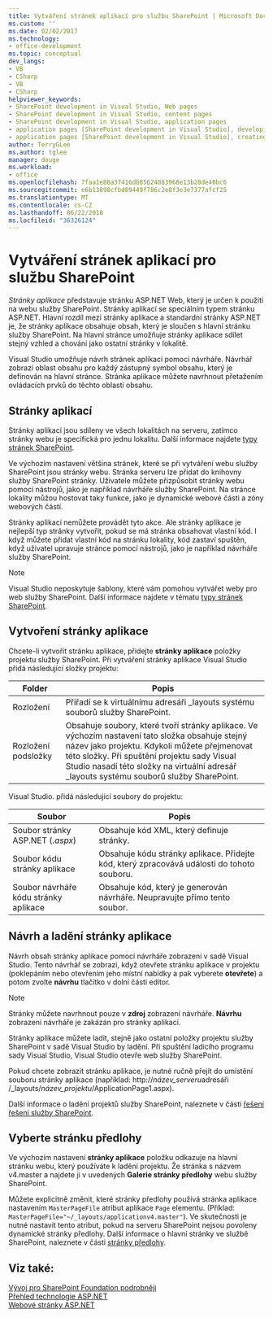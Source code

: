 ```yaml
---
title: Vytváření stránek aplikací pro službu SharePoint | Microsoft Docs
ms.custom: ''
ms.date: 02/02/2017
ms.technology:
- office-development
ms.topic: conceptual
dev_langs:
- VB
- CSharp
- VB
- CSharp
helpviewer_keywords:
- SharePoint development in Visual Studio, Web pages
- SharePoint development in Visual Studio, content pages
- SharePoint development in Visual Studio, application pages
- application pages [SharePoint development in Visual Studio], developing
- application pages [SharePoint development in Visual Studio], creating
author: TerryGLee
ms.author: tglee
manager: douge
ms.workload:
- office
ms.openlocfilehash: 7faa1e88a37416db85624863968e13b28de40bc6
ms.sourcegitcommit: e6b13898cfbd89449f786c2e8f3e3e7377afcf25
ms.translationtype: MT
ms.contentlocale: cs-CZ
ms.lasthandoff: 06/22/2018
ms.locfileid: "36326124"
---
```

# <a name="create-application-pages-for-sharepoint"></a>Vytváření stránek aplikací pro službu SharePoint
  *Stránky aplikace* představuje stránku ASP.NET Web, který je určen k použití na webu služby SharePoint. Stránky aplikací se speciálním typem stránku ASP.NET. Hlavní rozdíl mezi stránky aplikace a standardní stránky ASP.NET je, že stránky aplikace obsahuje obsah, který je sloučen s hlavní stránku služby SharePoint. Na hlavní stránce umožňuje stránky aplikace sdílet stejný vzhled a chování jako ostatní stránky v lokalitě.  
  
 Visual Studio umožňuje návrh stránek aplikací pomocí návrháře. Návrhář zobrazí oblast obsahu pro každý zástupný symbol obsahu, který je definován na hlavní stránce. Stránka aplikace můžete navrhnout přetažením ovládacích prvků do těchto oblastí obsahu.  
  
## <a name="application-pages"></a>Stránky aplikací
 Stránky aplikací jsou sdíleny ve všech lokalitách na serveru, zatímco stránky webu je specifická pro jednu lokalitu. Další informace najdete [typy stránek SharePoint](http://go.microsoft.com/fwlink/?LinkID=211584).  
  
 Ve výchozím nastavení většina stránek, které se při vytváření webu služby SharePoint jsou stránky webu. Stránka serveru lze přidat do knihovny služby SharePoint stránky. Uživatele můžete přizpůsobit stránky webu pomocí nástrojů, jako je například návrháře služby SharePoint. Na stránce lokality můžou hostovat taky funkce, jako je dynamické webové části a zóny webových částí.  
  
 Stránky aplikací nemůžete provádět tyto akce. Ale stránky aplikace je nejlepší typ stránky vytvořit, pokud se má stránka obsahovat vlastní kód. I když můžete přidat vlastní kód na stránku lokality, kód zastaví spuštěn, když uživatel upravuje stránce pomocí nástrojů, jako je například návrháře služby SharePoint.  
  
> [!NOTE]  
>  Visual Studio neposkytuje šablony, které vám pomohou vytvářet weby pro web služby SharePoint. Další informace najdete v tématu [typy stránek SharePoint](http://go.microsoft.com/fwlink/?LinkID=211584).  
  
## <a name="create-an-application-page"></a>Vytvoření stránky aplikace
 Chcete-li vytvořit stránku aplikace, přidejte **stránky aplikace** položky projektu služby SharePoint. Při vytváření stránky aplikace Visual Studio přidá následující složky projektu:  
  
|Folder|Popis|  
|------------|-----------------|  
|Rozložení|Přiřadí se k virtuálnímu adresáři _layouts systému souborů služby SharePoint.|  
|Rozložení podsložky|Obsahuje soubory, které tvoří stránky aplikace. Ve výchozím nastavení tato složka obsahuje stejný název jako projektu. Kdykoli můžete přejmenovat této složky. Při spuštění projektu sady Visual Studio nasadí této složky na virtuální adresář _layouts systému souborů služby SharePoint.|  
  
 Visual Studio. přidá následující soubory do projektu:  
  
|Soubor|Popis|  
|----------|-----------------|  
|Soubor stránky ASP.NET (*.aspx*)|Obsahuje kód XML, který definuje stránky.|  
|Soubor kódu stránky aplikace|Obsahuje kódu stránky aplikace. Přidejte kód, který zpracovává události do tohoto souboru.|  
|Soubor návrháře kódu stránky aplikace|Obsahuje kód, který je generován návrháře. Neupravujte přímo tento soubor.|  
  
## <a name="design-and-debug-an-application-page"></a>Návrh a ladění stránky aplikace
 Návrh obsah stránky aplikace pomocí návrháře zobrazení v sadě Visual Studio. Tento návrhář se zobrazí, když otevřete stránku aplikace v projektu (poklepáním nebo otevřením jeho místní nabídky a pak vyberete **otevřete**) a potom zvolte **návrhu** tlačítko v dolní části editor.  
  
> [!NOTE]  
>  Stránky můžete navrhnout pouze v **zdroj** zobrazení návrháře. **Návrhu** zobrazení návrháře je zakázán pro stránky aplikací.  
  
 Stránky aplikace můžete ladit, stejně jako ostatní položky projektu služby SharePoint v sadě Visual Studio by ladění. Při spuštění ladicího programu sady Visual Studio, Visual Studio otevře web služby SharePoint.  
  
 Pokud chcete zobrazit stránku aplikace, je nutné ručně přejít do umístění souboru stránky aplikace (například: http://*název_serveru*adresáři /_layouts/*název_projektu*/ApplicationPage1.aspx).  
  
 Další informace o ladění projektů služby SharePoint, naleznete v části [řešení řešení služby SharePoint](../sharepoint/troubleshooting-sharepoint-solutions.md).  
  
## <a name="choose-a-master-page"></a>Vyberte stránku předlohy
 Ve výchozím nastavení **stránky aplikace** položku odkazuje na hlavní stránku webu, který používáte k ladění projektu. Že stránka s názvem v4.master a najdete ji v uvedených **Galerie stránky předlohy** webu služby SharePoint.  
  
 Můžete explicitně změnit, které stránky předlohy používá stránka aplikace nastavením `MasterPageFile` atribut aplikace `Page` elementu. (Příklad: `MasterPageFile="~/_layouts/applicationv4.master"`). Ve skutečnosti je nutné nastavit tento atribut, pokud na serveru SharePoint nejsou povoleny dynamické stránky předlohy. Další informace o hlavní stránky ve službě SharePoint, naleznete v části [stránky předlohy](http://go.microsoft.com/fwlink/?LinkID=169281).  
  
## <a name="see-also"></a>Viz také:
 [Vývoj pro SharePoint Foundation podrobněji](http://go.microsoft.com/fwlink/?LinkID=182103)   
 [Přehled technologie ASP.NET](/aspnet/overview)   
 [Webové stránky ASP.NET](/aspnet/web-pages/index)   
  
